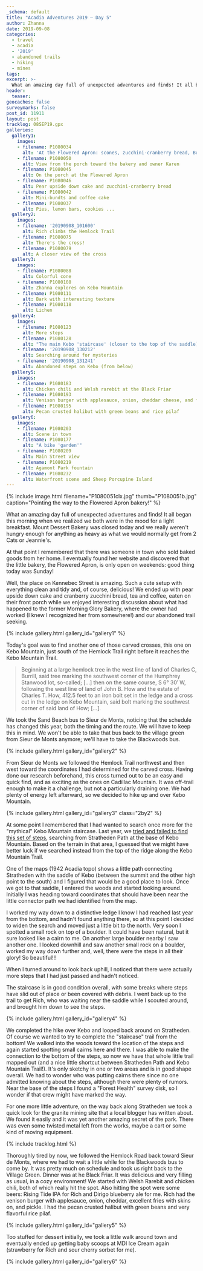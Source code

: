 ```yaml
---
_schema: default
title: "Acadia Adventures 2019 – Day 5"
author: Zhanna
date: 2019-09-08
categories:
  - travel
  - acadia
  - '2019'
  - abandoned trails
  - hiking
  - mines
tags:
excerpt: >-
  What an amazing day full of unexpected adventures and finds! It all began this morning when we realized we both were in the mood for a light breakfast. 
header:
  teaser:
geocaches: false
surveymarks: false
post_id: 11911
layout: post
tracklog: 08SEP19.gpx
galleries:
  gallery1:
    images:
    - filename: P1080034
      alt: 'At the Flowered Apron: scones, zucchini-cranberry bread, Bundt cake, pear upside down cake, brownies, blondies, cookies and more!'
    - filename: P1080050
      alt: View from the porch toward the bakery and owner Karen
    - filename: P1080045
      alt: On the porch at the Flowered Apron
    - filename: P1080046
      alt: Pear upside down cake and zucchini-cranberry bread
    - filename: P1080042
      alt: Mini-bundts and coffee cake
    - filename: P1080037
      alt: Pies, lemon bars, cookies ...      
  gallery2:
    images:
    - filename: '20190908_101600'
      alt: Rich climbs the Hemlock Trail
    - filename: P1080075
      alt: There's the cross!
    - filename: P1080079
      alt: A closer view of the cross    
  gallery3:
    images:
    - filename: P1080088
      alt: Colorful cone
    - filename: P1080108
      alt: Zhanna explores on Kebo Mountain
    - filename: P1080111
      alt: Bark with interesting texture
    - filename: P1080118
      alt: Lichen     
  gallery4:
    images:
    - filename: P1080123
      alt: More steps
    - filename: P1080128
      alt: "The main Kebo 'staircase' (closer to the top of the saddle)"
    - filename: '20190908_130212'
      alt: Searching around for mysteries
    - filename: '20190908_131241'
      alt: Abandoned steps on Kebo (from below)
  gallery5:
    images:
    - filename: P1080183
      alt: Chicken chili and Welsh rarebit at the Black Friar
    - filename: P1080193
      alt: Venison burger with applesauce, onion, cheddar cheese, and fries
    - filename: P1080195
      alt: Pecan crusted halibut with green beans and rice pilaf
  gallery6:
    images:
    - filename: P1080203
      alt: Scene in town
    - filename: P1080177
      alt: "A bike 'garden'"
    - filename: P1080209
      alt: Main Street view   
    - filename: P1080219
      alt: Agamont Park fountain
    - filename: P1080232
      alt: Waterfront scene and Sheep Porcupine Island         
---
```


{% include image.html filename="P1080051clx.jpg" thumb="P1080051b.jpg" caption="Pointing the way to the Flowered Apron bakery!" %}

What an amazing day full of unexpected adventures and finds! It all began this morning when we realized we both were in the mood for a light breakfast. Mount Dessert Bakery was closed today and we really weren't hungry enough for anything as heavy as what we would normally get from 2 Cats or Jeannie's. 

At that point I remembered that there was someone in town who sold baked goods from her home. I eventually found her website and discovered that the little bakery, the Flowered Apron, is only open on weekends: good thing today was Sunday!  

Well, the place on Kennebec Street is amazing. Such a cute setup with everything clean and tidy and, of course, delicious! We ended up with pear upside down cake and cranberry zucchini bread, tea and coffee, eaten on their front porch while we enjoyed interesting discussion about what had happened to the former Morning Glory Bakery, where the owner had worked (I knew I recognized her from somewhere!) and our abandoned trail seeking.

{% include gallery.html gallery_id="gallery1" %}

Today's goal was to find another one of those carved crosses, this one on Kebo Mountain, just south of the Hemlock Trail right before it reaches the Kebo Mountain Trail.

> Beginning at a large hemlock tree in the west line of land of Charles C, Burrill, said tree marking the southwest corner of the Humphrey Stanwood lot, so-called; [...] then on the same course, S 6° 30′ W, following the west line of land of John B. How and the estate of Charles T. How, 412.5 feet to an iron bolt set in the ledge and a cross cut in the ledge on Kebo Mountain, said bolt marking the southwest corner of said land of How; [...].

We took the Sand Beach bus to Sieur de Monts, noticing that the schedule has changed this year, both the timing and the route. We will have to keep this in mind. We won't be able to take that bus back to the village green from Sieur de Monts anymore; we'll have to take the Blackwoods bus. 

{% include gallery.html gallery_id="gallery2" %}

From Sieur de Monts we followed the Hemlock Trail northwest and then west toward the coordinates I had determined for the carved cross. Having done our research beforehand, this cross turned out to be an easy and quick find, and as exciting as the ones on Cadillac Mountain. It was off-trail enough to make it a challenge, but not a particularly draining one. We had plenty of energy left afterward, so we decided to hike up and over Kebo Mountain. 

{% include gallery.html gallery_id="gallery3" class="2by2" %}

At some point I remembered that I had wanted to search once more for the "mythical" Kebo Mountain staircase. Last year, we [tried and failed to find this set of steps](/2018/09/09/acadia-adventures-2018-day-5/), searching from Stratheden Path at the base of Kebo Mountain. Based on the terrain in that area, I guessed that we might have better luck if we searched instead from the top of the ridge along the Kebo Mountain Trail.

One of the maps (1942 Acadia topo) shows a little path connecting Stratheden with the saddle of Kebo (between the summit and the other high point to the south) and I figured that would be a good place to look. Once we got to that saddle, I entered the woods and started looking around. Initially I was heading toward coordinates that should have been near the little connector path we had identified from the map. 

I worked my way down to a distinctive ledge I know I had reached last year from the bottom, and hadn't found anything there, so at this point I decided to widen the search and moved just a little bit to the north. Very soon I spotted a small rock on top of a boulder. It could have been natural, but it sure looked like a cairn to me. On another large boulder nearby I saw another one. I looked downhill and saw another small rock on a boulder, worked my way down further and, well, there were the steps in all their glory! So beautiful!!!  

When I turned around to look back uphill, I noticed that there were actually more steps that I had just passed and hadn't noticed. 

The staircase is in good condition overall, with some breaks where steps have slid out of place or been covered with debris. I went back up to the trail to get Rich, who was waiting near the saddle while I scouted around, and brought him down to see the steps.

{% include gallery.html gallery_id="gallery4" %}

We completed the hike over Kebo and looped back around on Stratheden. Of course we wanted to try to complete the "staircase" trail from the bottom! We walked into the woods toward the location of the steps and again started spotting small cairns here and there. I was able to make the connection to the bottom of the steps, so now we have that whole little trail mapped out (and a nice little shortcut between Stratheden Path and Kebo Mountain Trail!). It's only sketchy in one or two areas and is in good shape overall. We had to wonder who was putting cairns there since no one admitted knowing about the steps, although there were plenty of rumors. Near the base of the steps I found a "Forest Health" survey disk, so I wonder if that crew might have marked the way.

For one more little adventure, on the way back along Stratheden we took a quick look for the granite mining site that a local blogger has written about. We found it easily and it was yet another amazing secret of the park. There was even some twisted metal left from the works, maybe a cart or some kind of moving equipment. 

{% include tracklog.html %}

Thoroughly tired by now, we followed the Hemlock Road back toward Sieur de Monts, where we had to wait a little while for the Blackwoods bus to come by.  It was pretty much on schedule and took us right back to the Village Green. Dinner was at he Black Friar. It was delicious and very filling as usual, in a cozy environment! We started with Welsh Rarebit and chicken chili, both of which really hit the spot. Also hitting the spot were some beers: Rising Tide IPA for Rich and Dirigo blueberry ale for me. Rich had the venison burger with applesauce, onion, cheddar, excellent fries with skins on, and pickle. I had the pecan crusted halibut with green beans and very flavorful rice pilaf. 

{% include gallery.html gallery_id="gallery5" %}

Too stuffed for dessert initially, we took a little walk around town and eventually ended up getting baby scoops at MDI Ice Cream again (strawberry for Rich and sour cherry sorbet for me).

{% include gallery.html gallery_id="gallery6" %}




